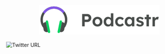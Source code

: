 <h3 align="center">
  <img src="/.github/Logo.svg" />
</h3>

![Twitter URL](https://img.shields.io/twitter/url?style=social&url=https%3A%2F%2Ftwitter.com%2Fjaspion66)

